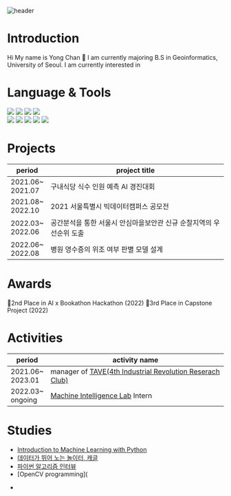 ![header](https://capsule-render.vercel.app/api?type=rounded&color=auto&height=120&section=header&text=Welcome&nbsp;to&nbsp;Yong&nbsp;Chan's&nbsp;github&nbsp;👋&fontSize=50)

# Introduction

Hi My name is Yong Chan 👋 I am currently majoring B.S in Geoinformatics, University of Seoul. I am currently interested in 

# Language & Tools 
<img src="https://img.shields.io/badge/Python-FFCA28?style=flat&logo=Python&logoColor=white"/> <img src="https://img.shields.io/badge/R-276DC3?style=flat&logo=R&logoColor=white"/> <img src="https://img.shields.io/badge/C&nbsp;Sharp-FFCA28?style=flat&logo=C&nbspSharp&logoColor=white"/> <img src="https://img.shields.io/badge/PostgreSQL-4169E1?style=flat&logo=PostgreSQL&logoColor=white"/>
<br>
<img src="https://img.shields.io/badge/PyTorch-EE4C2C?style=flat&logo=PyTorch&logoColor=white"/> <img src="https://img.shields.io/badge/Visual&nbsp;Studio&nbsp;Code-007ACC?style=flat&logo=Visual&nbsp;Studio&nbsp;Code&logoColor=white"/> <img src="https://img.shields.io/badge/PyCharm-000000?style=flat&logo=PyCharm&logoColor=white"/> <img src="https://img.shields.io/badge/Jupyter-F37626?style=flat&logo=Jupyter&logoColor=white"/> <img src="https://img.shields.io/badge/OpenCV-5C3EE8?style=flat&logo=OpenCV&logoColor=white"/>

# Projects 
|period|project title|
|--------|---------------------------------|
|2021.06~<br>2021.07|구내식당 식수 인원 예측 AI 경진대회|
|2021.08~<br>2022.10|2021 서울특별시 빅데이터캠퍼스 공모전|
|2022.03~<br>2022.06|공간분석을 통한 서울시 안심마을보안관 신규 순찰지역의 우선순위 도출|
|2022.06~<br>2022.08|병원 영수증의 위조 여부 판별 모델 설계|

# Awards
🥈2nd Place in AI x Bookathon Hackathon (2022)
🥉3rd Place in Capstone Project (2022)

# Activities
|period|activity name|
|-----------|------------------------------|
|2021.06~<br>2023.01|manager of [TAVE(4th Industrial Revolution Reserach Club)](https://m.blog.naver.com/PostList.naver?blogId=t-ave)|
|2022.03~<br>ongoing|[Machine Intelligence Lab](https://sites.google.com/view/uos-milab/) Intern|

# Studies
- [Introduction to Machine Learning with Python](https://github.com/rickiepark/intro_ml_with_python_2nd_revised)
- [데이터가 뛰어 노는 놀이터, 캐글](https://github.com/LDJWJ/kagglebook)
- [파이썬 알고리즘 인터뷰](https://github.com/onlybooks/algorithm-interview)
- [OpenCV programming](
<!---
cyc9805/cyc9805 is a ✨ special ✨ repository because its `README.md` (this file) appears on your GitHub profile.
You can click the Preview link to take a look at your changes.
--->
-

